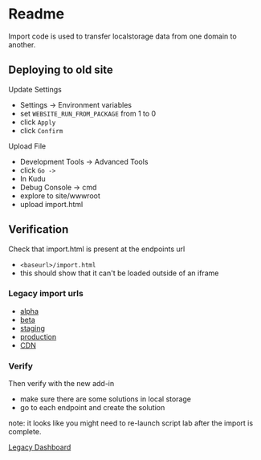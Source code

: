 # Readme

Import code is used to transfer localstorage data from one domain to another.

## Deploying to old site

Update Settings

- Settings -> Environment variables
- set `WEBSITE_RUN_FROM_PACKAGE` from 1 to 0
- click `Apply`
- click `Confirm`

Upload File

- Development Tools -> Advanced Tools
- click `Go ->`
- In Kudu
- Debug Console -> cmd
- explore to site/wwwroot
- upload import.html

## Verification

Check that import.html is present at the endpoints url

- `<baseurl>/import.html`
- this should show that it can't be loaded outside of an iframe

### Legacy import urls

- [alpha](https://script-lab-react-alpha.azurewebsites.net/import.html)
- [beta](https://script-lab-react-beta.azurewebsites.net/import.html)
- [staging](https://script-lab-react-staging.azurewebsites.net/import.html)
- [production](https://script-lab-react.azurewebsites.net/import.html)
- [CDN](https://script-lab.azureedge.net/import.html)

### Verify

Then verify with the new add-in

- make sure there are some solutions in local storage
- go to each endpoint and create the solution

note: it looks like you might need to re-launch script lab after the import is complete.

[Legacy Dashboard](https://ms.portal.azure.com/#@microsoft.onmicrosoft.com/dashboard/arm/subscriptions/3decf8b3-4173-4999-98ee-c636e852d4ac/resourcegroups/dashboards/providers/microsoft.portal/dashboards/457ceee4-5776-434a-b09e-72d50d1c8e96)

